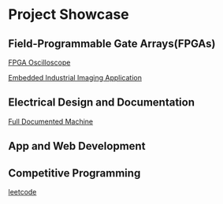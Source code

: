 # Project Showcase

## Field-Programmable Gate Arrays(FPGAs)

[FPGA Oscilloscope](https://github.com/mkostandin/fpga-oscilloscope)

[Embedded Industrial Imaging Application](https://github.com/mkostandin/fpga-industrial-imaging)

## Electrical Design and Documentation

[comment]: <> "[PCB Design](https://github.com/mkostandin/umass-differencemaker-team)"

[Full Documented Machine](https://whatthefpga.com)

## App and Web Development

[comment]: <> "[BioLink App](https://github.com/mkostandin/umass-differencemaker-team)"

[comment]: <> "[Bluetooth LE](https://github.com/mkostandin/umass-differencemaker-team)"

<!--- [React.js, Next.js, Tailwind CSS Resume](https://mattkostandin-resume.netlify.app) --->

## Competitive Programming

[leetcode](https://github.com/mkostandin/leetcode)
